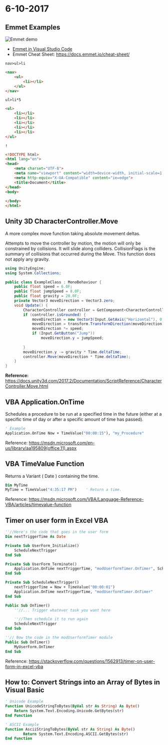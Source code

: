 # 6-10-2017

## Emmet Examples

![Emmet demo](https://code.visualstudio.com/images/emmet_emmet.gif)

* [Emmet in Visual Studio Code](https://code.visualstudio.com/docs/editor/emmet)
* Emmet Cheat Sheet: https://docs.emmet.io/cheat-sheet/

`nav>ul>li`
```html
<nav>
    <ul>
        <li></li>
    </ul>
</nav>
```

`ul>li*5`
```html
<ul>
    <li></li>
    <li></li>
    <li></li>
    <li></li>
    <li></li>
</ul>
```

`!`
```html
<!DOCTYPE html>
<html lang="en">
<head>
    <meta charset="UTF-8">
    <meta name="viewport" content="width=device-width, initial-scale=1.0">
    <meta http-equiv="X-UA-Compatible" content="ie=edge">
    <title>Document</title>
</head>
<body>
    
</body>
</html>
```

## Unity 3D CharacterController.Move
A more complex move function taking absolute movement deltas.

Attempts to move the controller by motion, the motion will only be constrained by collisions. It will slide along colliders. CollisionFlags is the summary of collisions that occurred during the Move. This function does not apply any gravity.
```csharp
using UnityEngine;
using System.Collections;

public class ExampleClass : MonoBehaviour {
    public float speed = 6.0F;
    public float jumpSpeed = 8.0F;
    public float gravity = 20.0F;
    private Vector3 moveDirection = Vector3.zero;
    void Update() {
        CharacterController controller = GetComponent<CharacterController>();
        if (controller.isGrounded) {
            moveDirection = new Vector3(Input.GetAxis("Horizontal"), 0, Input.GetAxis("Vertical"));
            moveDirection = transform.TransformDirection(moveDirection);
            moveDirection *= speed;
            if (Input.GetButton("Jump"))
                moveDirection.y = jumpSpeed;
            
        }
        moveDirection.y -= gravity * Time.deltaTime;
        controller.Move(moveDirection * Time.deltaTime);
    }
}
```
**Reference:** https://docs.unity3d.com/2017.2/Documentation/ScriptReference/CharacterController.Move.html

## VBA Application.OnTime
Schedules a procedure to be run at a specified time in the future (either at a specific time of day or after a specific amount of time has passed).

```vb
' Example
Application.OnTime Now + TimeValue("00:00:15"), "my_Procedure"
```
Reference: https://msdn.microsoft.com/en-us/library/aa195809(office.11).aspx

## VBA TimeValue Function
Returns a Variant ( Date ) containing the time.
```vb
Dim MyTime
MyTime = TimeValue("4:35:17 PM")    ' Return a time.
```
Reference: https://msdn.microsoft.com/VBA/Language-Reference-VBA/articles/timevalue-function

## Timer on user form in Excel VBA

```vb
''//Here's the code that goes in the user form
Dim nextTriggerTime As Date

Private Sub UserForm_Initialize()
    ScheduleNextTrigger
End Sub

Private Sub UserForm_Terminate()
    Application.OnTime nextTriggerTime, "modUserformTimer.OnTimer", Schedule:=False
End Sub

Private Sub ScheduleNextTrigger()
    nextTriggerTime = Now + TimeValue("00:00:01")
    Application.OnTime nextTriggerTime, "modUserformTimer.OnTimer"
End Sub

Public Sub OnTimer()
    ''//... Trigger whatever task you want here

    ''//Then schedule it to run again
    ScheduleNextTrigger
End Sub

''// Now the code in the modUserformTimer module
Public Sub OnTimer()
    MyUserForm.OnTimer
End Sub
```
Reference: https://stackoverflow.com/questions/1562913/timer-on-user-form-in-excel-vba

## How to: Convert Strings into an Array of Bytes in Visual Basic

```vb
' Unicode Example
Function UnicodeStringToBytes(ByVal str As String) As Byte()
    Return System.Text.Encoding.Unicode.GetBytes(str)
End Function

' ASCII Example
Function AsciiStringToBytes(ByVal str As String) As Byte()
        Return System.Text.Encoding.ASCII.GetBytes(str)
End Function
```